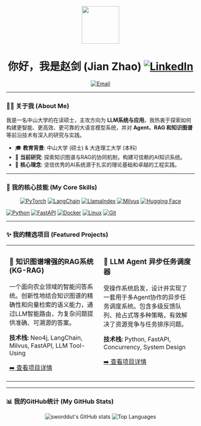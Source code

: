 <!-- 这是一个为你（赵剑 - sworddut）量身定制的GitHub Profile README模板 -->
<!-- 复制粘贴到你新建的 `sworddut/sworddut` 仓库的 README.md 文件中即可 -->

<!-- 1. 顶部 Banner 或个人信息 -->
<div id="header" align="center">
  <img src="https://media.giphy.com/media/M9gbBd9nbDrOTu1Mqx/giphy.gif" width="100"/>
  <h1>
    你好，我是赵剑 (Jian Zhao)
    <a href="https://www.linkedin.com/in/your-linkedin-id">
      <img src="https://img.shields.io/badge/LinkedIn-0077B5?style=for-the-badge&logo=linkedin&logoColor=white" alt="LinkedIn"/>
    </a>
  </h1>
  <div align="center">
    <a href="mailto:13768710643@163.com">
      <img src="https://img.shields.io/badge/Email-163.com-D14836?style=flat-square&logo=gmail&logoColor=white" alt="Email"/>
    </a>
    <!-- 如果你有博客，取消下面的注释 -->
    <!--
    <a href="你的博客地址">
      <img src="https://img.shields.io/badge/Blog-个人博客-blue?style=flat-square&logo=blogger&logoColor=white" alt="Blog"/>
    </a>
    -->
  </div>
</div>

---

### 👨‍💻 关于我 (About Me)

我是一名中山大学的在读硕士，主攻方向为 **LLM系统与应用**。我热衷于探索如何构建更智能、更高效、更可靠的大语言模型系统，并对 **Agent、RAG 和知识图谱**等前沿技术有深入的研究与实践。

- 🎓 **教育背景**: 中山大学 (硕士) & 大连理工大学 (本科)
- 🔭 **当前研究**: 探索知识图谱与RAG的协同机制，构建可信赖的AI知识系统。
- 🌱 **核心理念**: 坚信优秀的AI系统源于扎实的理论基础和卓越的工程实践。

---

### 🚀 我的核心技能 (My Core Skills)

<p align="center">
  <!-- AI & 大模型 -->
  <a href="#"><img alt="PyTorch" src="https://img.shields.io/badge/PyTorch-%23EE4C2C.svg?style=for-the-badge&logo=PyTorch&logoColor=white"></a>
  <a href="#"><img alt="LangChain" src="https://img.shields.io/badge/LangChain-101010?style=for-the-badge&logo=LangChain&logoColor=white"></a>
  <a href="#"><img alt="LlamaIndex" src="https://img.shields.io/badge/LlamaIndex-4B82C3?style=for-the-badge&logo=LlamaIndex&logoColor=white"></a>
  <a href="#"><img alt="Milvus" src="https://img.shields.io/badge/Milvus-00A4E4?style=for-the-badge&logo=Milvus&logoColor=white"></a>
  <a href="#"><img alt="Hugging Face" src="https://img.shields.io/badge/%F0%9F%A4%97%20Hugging%20Face-FFD21E?style=for-the-badge&logo=Hugging%20Face&logoColor=black"></a>
  
  <!-- 编程与后端 -->
  <a href="#"><img alt="Python" src="https://img.shields.io/badge/Python-3776AB?style=for-the-badge&logo=python&logoColor=white"></a>
  <a href="#"><img alt="FastAPI" src="https://img.shields.io/badge/FastAPI-009688?style=for-the-badge&logo=fastapi&logoColor=white"></a>
  <a href="#"><img alt="Docker" src="https://img.shields.io/badge/Docker-%230db7ed.svg?style=for-the-badge&logo=docker&logoColor=white"></a>
  <a href="#"><img alt="Linux" src="https://img.shields.io/badge/Linux-FCC624?style=for-the-badge&logo=linux&logoColor=black"></a>
  <a href="#"><img alt="Git" src="https://img.shields.io/badge/Git-F05032?style=for-the-badge&logo=git&logoColor=white"></a>
</p>

---

### ✨ 我的精选项目 (Featured Projects)

<table>
  <!-- 项目1: KG+RAG -->
  <tr valign="top">
    <td width="50%">
      <h3>🧠 知识图谱增强的RAG系统 (KG-RAG)</h3>
      <p>一个面向农业领域的智能问答系统。创新性地结合知识图谱的精确性和向量检索的语义能力，通过LLM智能路由，为复杂问题提供准确、可溯源的答案。</p>
      <p><b>技术栈:</b> Neo4j, LangChain, Milvus, FastAPI, LLM Tool-Using</p>
      <p><a href="https://github.com/sworddut/your-kg-rag-repo">➡️ 查看项目详情</a></p>
    </td>
    <td width="50%">
      <h3>🤖 LLM Agent 异步任务调度器</h3>
      <p>受操作系统启发，设计并实现了一套用于多Agent协作的异步任务调度系统。包含多级反馈队列、抢占式等多种策略，有效解决了资源竞争与任务排序问题。</p>
      <p><b>技术栈:</b> Python, FastAPI, Concurrency, System Design</p>
      <p><a href="https://github.com/sworddut/your-agent-scheduler-repo">➡️ 查看项目详情</a></p>
    </td>
  </tr>
  <!-- 你可以继续添加更多项目 -->
</table>

---

### 📊 我的GitHub统计 (My GitHub Stats)

<p align="center">
  <img src="https://github-readme-stats.vercel.app/api?username=sworddut&show_icons=true&locale=en&theme=tokyonight" alt="sworddut's GitHub stats" />
  <img src="https://github-readme-stats.vercel.app/api/top-langs?username=sworddut&layout=compact&langs_count=8&theme=tokyonight" alt="Top Languages" />
</p>
